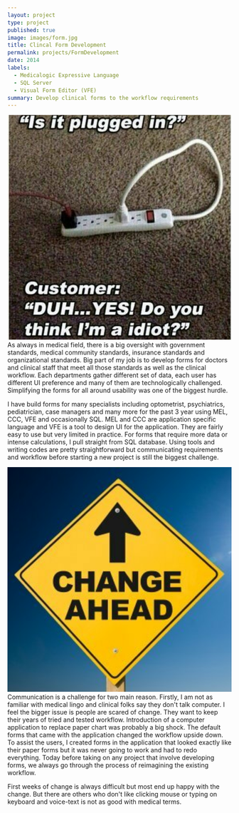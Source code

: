 ```yaml
---
layout: project
type: project
published: true
image: images/form.jpg
title: Clincal Form Development
permalink: projects/FormDevelopment
date: 2014
labels:
  - Medicalogic Expressive Language
  - SQL Server
  - Visual Form Editor (VFE)
summary: Develop clinical forms to the workflow requirements
---
```



<div class="ui small left floated images">
  <img class="ui image" src="../images/Helpdesk.png">
</div>
As always in medical field, there is a big oversight with government standards, medical community standards, insurance standards and organizational standards. Big part of my job is to develop forms for doctors and clinical staff that meet all those standards as well as the clinical workflow. Each departments  gather different set of data, each user has different UI preference and many of them are technologically challenged. Simplifying the forms for all around usability was one of the biggest hurdle.

I have build forms for many specialists including optometrist, psychiatrics, pediatrician, case managers and many more for the past 3 year using MEL, CCC, VFE and occasionally SQL. MEL and CCC are application specific language and VFE is a tool to design UI for the application. They are fairly easy to use but very limited in practice. For forms that require more data or intense calculations, I pull straight from SQL database. Using tools and writing codes are pretty straightforward but communicating requirements and workflow before starting a new project is still the biggest challenge.

<img class="ui medium right floated image" src="../images/Change.png">
Communication is a challenge for two main reason. Firstly, I am not as familiar with medical lingo and clinical folks say they don't talk computer. I feel the bigger issue is people are scared of change. They want to keep their years of tried and tested workflow. Introduction of a computer application to replace paper chart was probably a big shock. The default forms that came with the application changed the workflow upside down. To assist the users, I created forms in the application that looked exactly like their paper forms but it was never going to work and had to redo everything. Today before taking on any project that involve developing forms, we always go through the process of reimagining the existing workflow.

First weeks of change is always difficult but most end up happy with the change. But there are others who don't like clicking mouse or typing on keyboard and voice-text is not as good with medical terms.

